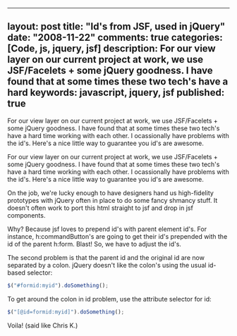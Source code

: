 
---
layout: post
title: "Id's from JSF, used in jQuery"
date: "2008-11-22"
comments: true
categories: [Code, js, jquery, jsf]
description: For our view layer on our current project at work, we use JSF/Facelets + some jQuery goodness.  I have found that at some times these two tech's have a hard
keywords: javascript, jquery, jsf
published: true
---

For our view layer on our current project at work, we use JSF/Facelets + some jQuery goodness.  I have found that at some times these two tech's have a hard time working with each other.  I ocassionally have problems with the id's.  Here's a nice little way to guarantee you id's are awesome.
<!--more-->

For our view layer on our current project at work, we use JSF/Facelets + some jQuery goodness.  I have found that at some times these two tech's have a hard time working with each other.  I ocassionally have problems with the id's.  Here's a nice little way to guarantee you id's are awesome.

On the job, we're lucky enough to have designers hand us high-fidelity prototypes with jQuery often in place to do some fancy shmancy stuff.  It doesn't often work to port this html straight to jsf and drop in jsf components.  

Why?  Because jsf loves to prepend id's with parent element id's.  For instance, h:commandButton's are going to get their id's prepended with the id of the parent h:form.  Blast!  So, we have to adjust the id's.  

The second problem is that the parent id and the original id are now separated by a colon.  jQuery doesn't like the colon's using the usual id-based selector:

```js
$("#formid:myid").doSomething();
```

To get around the colon in id problem, use the attribute selector for id:

```js
$("[@id=formid:myid]").doSomething();
```

Voila!  (said like Chris K.)

  
